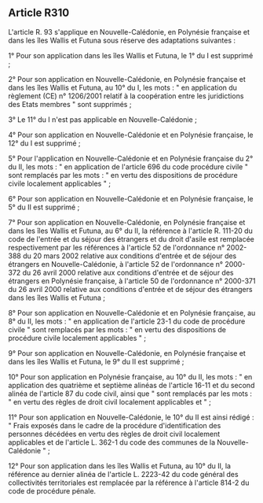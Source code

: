 Article R310
----
L'article R. 93 s'applique en Nouvelle-Calédonie, en Polynésie française et dans
les îles Wallis et Futuna sous réserve des adaptations suivantes :

1° Pour son application dans les îles Wallis et Futuna, le 1° du I est supprimé
;

2° Pour son application en Nouvelle-Calédonie, en Polynésie française et dans
les îles Wallis et Futuna, au 10° du I, les mots : " en application du règlement
(CE) n° 1206/2001 relatif à la coopération entre les juridictions des Etats
membres " sont supprimés ;

3° Le 11° du I n'est pas applicable en Nouvelle-Calédonie ;

4° Pour son application en Nouvelle-Calédonie et en Polynésie française, le 12°
du I est supprimé ;

5° Pour l'application en Nouvelle-Calédonie et en Polynésie française du 2° du
II, les mots : " en application de l'article 696 du code procédure civile " sont
remplacés par les mots : " en vertu des dispositions de procédure civile
localement applicables " ;

6° Pour son application en Nouvelle-Calédonie et en Polynésie française, le 5°
du II est supprimé ;

7° Pour son application en Nouvelle-Calédonie, en Polynésie française et dans
les îles Wallis et Futuna, au 6° du II, la référence à l'article R. 111-20 du
code de l'entrée et du séjour des étrangers et du droit d'asile est remplacée
respectivement par les références à l'article 52 de l'ordonnance n° 2002-388 du
20 mars 2002 relative aux conditions d'entrée et de séjour des étrangers en
Nouvelle-Calédonie, à l'article 52 de l'ordonnance n° 2000-372 du 26 avril 2000
relative aux conditions d'entrée et de séjour des étrangers en Polynésie
française, à l'article 50 de l'ordonnance n° 2000-371 du 26 avril 2000 relative
aux conditions d'entrée et de séjour des étrangers dans les îles Wallis et
Futuna ;

8° Pour son application en Nouvelle-Calédonie et en Polynésie française, au 8°
du II, les mots : " en application de l'article 23-1 du code de procédure civile
" sont remplacés par les mots : " en vertu des dispositions de procédure civile
localement applicables " ;

9° Pour son application en Nouvelle-Calédonie, en Polynésie française et dans
les îles Wallis et Futuna, le 9° du II est supprimé ;

10° Pour son application en Polynésie française, au 10° du II, les mots : " en
application des quatrième et septième alinéas de l'article 16-11 et du second
alinéa de l'article 87 du code civil, ainsi que " sont remplacés par les mots :
" en vertu des règles de droit civil localement applicables et " ;

11° Pour son application en Nouvelle-Calédonie, le 10° du II est ainsi rédigé :
" Frais exposés dans le cadre de la procédure d'identification des personnes
décédées en vertu des règles de droit civil localement applicables et de
l'article L. 362-1 du code des communes de la Nouvelle-Calédonie " ;

12° Pour son application dans les îles Wallis et Futuna, au 10° du II, la
référence au dernier alinéa de l'article L. 2223-42 du code général des
collectivités territoriales est remplacée par la référence à l'article 814-2 du
code de procédure pénale.
